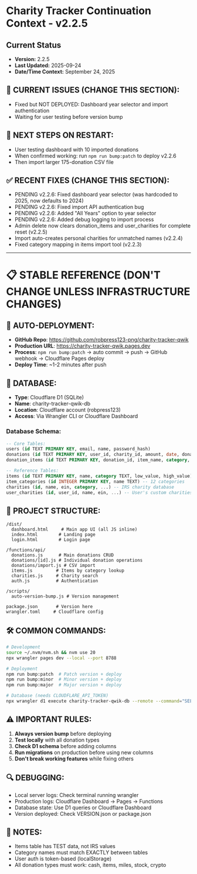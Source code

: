 # Charity Tracker Continuation Context - v2.2.5

## Current Status
- **Version:** 2.2.5
- **Last Updated:** 2025-09-24
- **Date/Time Context:** September 24, 2025

## 🚨 CURRENT ISSUES (CHANGE THIS SECTION):

- Fixed but NOT DEPLOYED: Dashboard year selector and import authentication
- Waiting for user testing before version bump

## 📌 NEXT STEPS ON RESTART:
- User testing dashboard with 10 imported donations
- When confirmed working: run `npm run bump:patch` to deploy v2.2.6
- Then import larger 175-donation CSV file

## ✅ RECENT FIXES (CHANGE THIS SECTION):
- PENDING v2.2.6: Fixed dashboard year selector (was hardcoded to 2025, now defaults to 2024)
- PENDING v2.2.6: Fixed import API authentication bug
- PENDING v2.2.6: Added "All Years" option to year selector
- PENDING v2.2.6: Added debug logging to import process
- Admin delete now clears donation_items and user_charities for complete reset (v2.2.5)
- Import auto-creates personal charities for unmatched names (v2.2.4)
- Fixed category mapping in items import tool (v2.2.3)

---

# 📋 STABLE REFERENCE (DON'T CHANGE UNLESS INFRASTRUCTURE CHANGES)

## 🔧 AUTO-DEPLOYMENT:
- **GitHub Repo**: https://github.com/robpress123-png/charity-tracker-qwik
- **Production URL**: https://charity-tracker-qwik.pages.dev
- **Process**: `npm run bump:patch` → auto commit → push → GitHub webhook → Cloudflare Pages deploy
- **Deploy Time**: ~1-2 minutes after push

## 💾 DATABASE:
- **Type**: Cloudflare D1 (SQLite)
- **Name**: charity-tracker-qwik-db
- **Location**: Cloudflare account (robpress123)
- **Access**: Via Wrangler CLI or Cloudflare Dashboard

### Database Schema:
```sql
-- Core Tables:
users (id TEXT PRIMARY KEY, email, name, password_hash)
donations (id TEXT PRIMARY KEY, user_id, charity_id, amount, date, donation_type, ...)
donation_items (id TEXT PRIMARY KEY, donation_id, item_name, category, condition, quantity, unit_value, total_value, value_source TEXT)

-- Reference Tables:
items (id TEXT PRIMARY KEY, name, category TEXT, low_value, high_value) -- 497 test items
item_categories (id INTEGER PRIMARY KEY, name TEXT) -- 12 categories
charities (id, name, ein, category, ...) -- IRS charity database
user_charities (id, user_id, name, ein, ...) -- User's custom charities
```

## 📁 PROJECT STRUCTURE:
```
/dist/
  dashboard.html     # Main app UI (all JS inline)
  index.html        # Landing page
  login.html        # Login page

/functions/api/
  donations.js      # Main donations CRUD
  donations/[id].js # Individual donation operations
  donations/import.js # CSV import
  items.js         # Items by category lookup
  charities.js     # Charity search
  auth.js          # Authentication

/scripts/
  auto-version-bump.js # Version management

package.json       # Version here
wrangler.toml     # Cloudflare config
```

## 🛠 COMMON COMMANDS:
```bash
# Development
source ~/.nvm/nvm.sh && nvm use 20
npx wrangler pages dev --local --port 8788

# Deployment
npm run bump:patch  # Patch version + deploy
npm run bump:minor  # Minor version + deploy
npm run bump:major  # Major version + deploy

# Database (needs CLOUDFLARE_API_TOKEN)
npx wrangler d1 execute charity-tracker-qwik-db --remote --command="SELECT..."
```

## ⚠️ IMPORTANT RULES:
1. **Always version bump** before deploying
2. **Test locally** with all donation types
3. **Check D1 schema** before adding columns
4. **Run migrations** on production before using new columns
5. **Don't break working features** while fixing others

## 🔍 DEBUGGING:
- Local server logs: Check terminal running wrangler
- Production logs: Cloudflare Dashboard → Pages → Functions
- Database state: Use D1 queries or Cloudflare Dashboard
- Version deployed: Check VERSION.json or package.json

## 📝 NOTES:
- Items table has TEST data, not IRS values
- Category names must match EXACTLY between tables
- User auth is token-based (localStorage)
- All donation types must work: cash, items, miles, stock, crypto